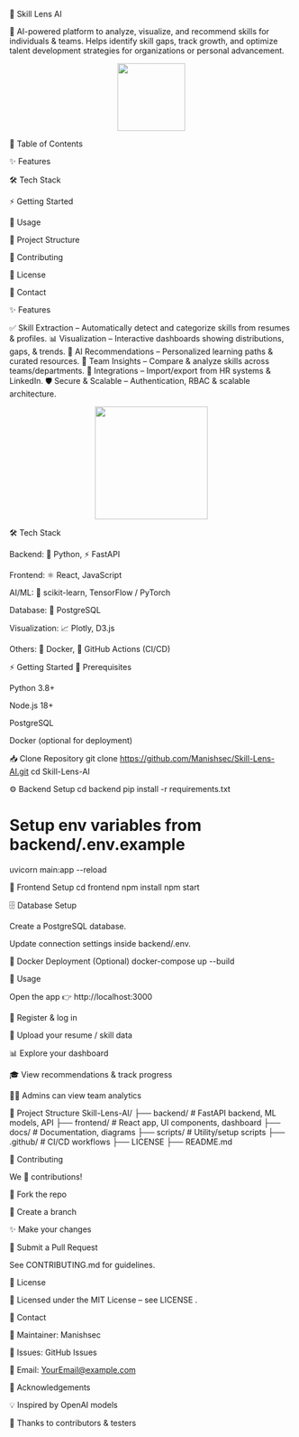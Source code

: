 🌟 Skill Lens AI

🚀 AI-powered platform to analyze, visualize, and recommend skills for individuals & teams.
Helps identify skill gaps, track growth, and optimize talent development strategies for organizations or personal advancement.

<p align="center"> <img src="https://img.icons8.com/color/452/artificial-intelligence.png" width="120" /> </p>
📌 Table of Contents

✨ Features

🛠️ Tech Stack

⚡ Getting Started

🎯 Usage

📂 Project Structure

🤝 Contributing

📜 License

📧 Contact

✨ Features

✅ Skill Extraction – Automatically detect and categorize skills from resumes & profiles.
📊 Visualization – Interactive dashboards showing distributions, gaps, & trends.
🤖 AI Recommendations – Personalized learning paths & curated resources.
👥 Team Insights – Compare & analyze skills across teams/departments.
🔗 Integrations – Import/export from HR systems & LinkedIn.
🛡️ Secure & Scalable – Authentication, RBAC & scalable architecture.

<p align="center"> <img src="https://img.icons8.com/external-flaticons-flat-flat-icons/452/external-skills-job-search-flaticons-flat-flat-icons.png" width="200"/> </p>
🛠️ Tech Stack

Backend: 🐍 Python, ⚡ FastAPI

Frontend: ⚛️ React, JavaScript

AI/ML: 🤖 scikit-learn, TensorFlow / PyTorch

Database: 🐘 PostgreSQL

Visualization: 📈 Plotly, D3.js

Others: 🐳 Docker, 🤖 GitHub Actions (CI/CD)

⚡ Getting Started
🔑 Prerequisites

Python 3.8+

Node.js 18+

PostgreSQL

Docker (optional for deployment)

📥 Clone Repository
git clone https://github.com/Manishsec/Skill-Lens-AI.git
cd Skill-Lens-AI

⚙️ Backend Setup
cd backend
pip install -r requirements.txt
# Setup env variables from backend/.env.example
uvicorn main:app --reload

🎨 Frontend Setup
cd frontend
npm install
npm start

🗄️ Database Setup

Create a PostgreSQL database.

Update connection settings inside backend/.env.

🐳 Docker Deployment (Optional)
docker-compose up --build

🎯 Usage

Open the app 👉 http://localhost:3000

🔑 Register & log in

📂 Upload your resume / skill data

📊 Explore your dashboard

🎓 View recommendations & track progress

👨‍💼 Admins can view team analytics

📂 Project Structure
Skill-Lens-AI/
├── backend/        # FastAPI backend, ML models, API
├── frontend/       # React app, UI components, dashboard
├── docs/           # Documentation, diagrams
├── scripts/        # Utility/setup scripts
├── .github/        # CI/CD workflows
├── LICENSE
├── README.md

🤝 Contributing

We 💙 contributions!

🍴 Fork the repo

🌱 Create a branch

✨ Make your changes

🔄 Submit a Pull Request

See CONTRIBUTING.md
 for guidelines.

📜 License

📖 Licensed under the MIT License – see LICENSE
.

📧 Contact

👤 Maintainer: Manishsec

🐞 Issues: GitHub Issues

📩 Email: YourEmail@example.com

🙌 Acknowledgements

💡 Inspired by OpenAI models

👏 Thanks to contributors & testers
